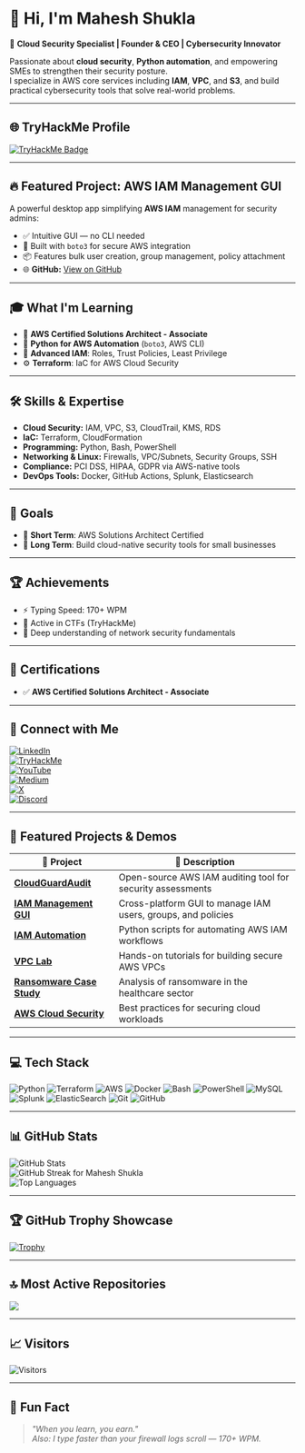 <!-- 
Mahesh Shukla | Cloud Security Specialist | AWS IAM Automation Expert | Cybersecurity Innovator
Experienced in AWS IAM, VPC, S3, Terraform, and Python-based security tools. Founder & CEO. Building cloud-native security for SMEs.
-->

# 👋 Hi, I'm **Mahesh Shukla**

🚀 **Cloud Security Specialist | Founder & CEO | Cybersecurity Innovator**

Passionate about **cloud security**, **Python automation**, and empowering SMEs to strengthen their security posture.  
I specialize in AWS core services including **IAM**, **VPC**, and **S3**, and build practical cybersecurity tools that solve real-world problems.

---

## 🌐 TryHackMe Profile  
[![TryHackMe Badge](https://tryhackme-badges.s3.amazonaws.com/JailBreaker.png)](https://tryhackme.com/p/JailBreaker)

---

## 🔥 Featured Project: AWS IAM Management GUI

A powerful desktop app simplifying **AWS IAM** management for security admins:

- ✅ Intuitive GUI — no CLI needed  
- 🔐 Built with `boto3` for secure AWS integration  
- 📦 Features bulk user creation, group management, policy attachment  
- 🌐 **GitHub:** [View on GitHub](https://github.com/MaheshShukla1/AWS-IAM-Management-GUI)

---

## 🎓 What I'm Learning

- 🧠 **AWS Certified Solutions Architect - Associate**  
- 🐍 **Python for AWS Automation** (`boto3`, AWS CLI)  
- 🔐 **Advanced IAM**: Roles, Trust Policies, Least Privilege  
- ⚙️ **Terraform**: IaC for AWS Cloud Security

---

## 🛠️ Skills & Expertise

- **Cloud Security:** IAM, VPC, S3, CloudTrail, KMS, RDS  
- **IaC:** Terraform, CloudFormation  
- **Programming:** Python, Bash, PowerShell  
- **Networking & Linux:** Firewalls, VPC/Subnets, Security Groups, SSH  
- **Compliance:** PCI DSS, HIPAA, GDPR via AWS-native tools  
- **DevOps Tools:** Docker, GitHub Actions, Splunk, Elasticsearch

---

## 🧠 Goals

- 🎯 **Short Term**: AWS Solutions Architect Certified  
- 🚀 **Long Term**: Build cloud-native security tools for small businesses

---

## 🏆 Achievements

- ⚡ Typing Speed: 170+ WPM  
- 🧩 Active in CTFs (TryHackMe)  
- 🔐 Deep understanding of network security fundamentals

---

## 🎯 Certifications

- ✅ **AWS Certified Solutions Architect - Associate**

---

## 🔗 Connect with Me

[![LinkedIn](https://img.shields.io/badge/LinkedIn-%230077B5.svg?logo=linkedin&logoColor=white)](https://www.linkedin.com/in/maheshshukla01/)  
[![TryHackMe](https://img.shields.io/badge/TryHackMe-%23121011.svg?logo=tryhackme&logoColor=white)](https://tryhackme.com/p/JailBreaker)  
[![YouTube](https://img.shields.io/badge/YouTube-%23FF0000.svg?logo=youtube&logoColor=white)](https://www.youtube.com/channel/UCa_oZ3SJu1z24ZRkOpLbc7Q)  
[![Medium](https://img.shields.io/badge/Medium-12100E?logo=medium&logoColor=white)](https://medium.com/@Mahesh_Shukla)  
[![X](https://img.shields.io/badge/X-black.svg?logo=X&logoColor=white)](https://x.com/Maheshshukla011)  
[![Discord](https://img.shields.io/badge/Discord-%237289DA.svg?logo=discord&logoColor=white)](https://discord.gg/unnfwjw2sR)

---

## 🚀 Featured Projects & Demos

| 🔧 Project | 📘 Description |
|-----------|----------------|
| [**CloudGuardAudit**](https://github.com/MaheshShukla1/CloudGuardAudit) | Open-source AWS IAM auditing tool for security assessments |
| [**IAM Management GUI**](https://github.com/MaheshShukla1/AWS-IAM-Management-GUI) | Cross-platform GUI to manage IAM users, groups, and policies |
| [**IAM Automation**](https://github.com/MaheshShukla1/iam-user-management-automation) | Python scripts for automating AWS IAM workflows |
| [**VPC Lab**](https://github.com/MaheshShukla1/AWS-VPC) | Hands-on tutorials for building secure AWS VPCs |
| [**Ransomware Case Study**](https://github.com/MaheshShukla1/Healthcare-Ransomware-Case-Study) | Analysis of ransomware in the healthcare sector |
| [**AWS Cloud Security**](https://github.com/MaheshShukla1/Aws-cloud-security) | Best practices for securing cloud workloads |

---

## 💻 Tech Stack

![Python](https://img.shields.io/badge/python-%233776AB.svg?style=plastic&logo=python&logoColor=white) 
![Terraform](https://img.shields.io/badge/terraform-%235835CC.svg?style=plastic&logo=terraform&logoColor=white) 
![AWS](https://img.shields.io/badge/AWS-%23FF9900.svg?style=plastic&logo=amazon-aws&logoColor=white) 
![Docker](https://img.shields.io/badge/docker-%230db7ed.svg?style=plastic&logo=docker&logoColor=white) 
![Bash](https://img.shields.io/badge/shell-%23121011.svg?style=plastic&logo=gnu-bash&logoColor=white) 
![PowerShell](https://img.shields.io/badge/PowerShell-%235391FE.svg?style=plastic&logo=powershell&logoColor=white) 
![MySQL](https://img.shields.io/badge/mysql-4479A1.svg?style=plastic&logo=mysql&logoColor=white) 
![Splunk](https://img.shields.io/badge/splunk-%23000000.svg?style=plastic&logo=splunk&logoColor=white) 
![ElasticSearch](https://img.shields.io/badge/-ElasticSearch-005571?style=plastic&logo=elasticsearch) 
![Git](https://img.shields.io/badge/git-%23F05033.svg?style=plastic&logo=git&logoColor=white) 
![GitHub](https://img.shields.io/badge/github-%23121011.svg?style=plastic&logo=github&logoColor=white)

---

## 📊 GitHub Stats

![GitHub Stats](https://github-readme-stats.vercel.app/api?username=MaheshShukla1&show_icons=true&theme=dark&hide_border=true&include_all_commits=true&count_private=true&rank_icon=github)  
![GitHub Streak for Mahesh Shukla](https://streak-stats.demolab.com?user=MaheshShukla1&theme=dark&hide_border=true)  
![Top Languages](https://github-readme-stats.vercel.app/api/top-langs/?username=MaheshShukla1&theme=dark&hide_border=true&layout=compact&langs_count=10)  

---

## 🏆 GitHub Trophy Showcase

[![Trophy](https://github-profile-trophy.vercel.app/?username=MaheshShukla1&theme=darkhub&no-bg=true)](https://github.com/ryo-ma/github-profile-trophy)

---

## 🔝 Most Active Repositories  
![](https://github-contributor-stats.vercel.app/api?username=MaheshShukla1&limit=5&theme=dark&combine_all_yearly_contributions=true)

---

## 📈 Visitors  
![Visitors](https://komarev.com/ghpvc/?username=MaheshShukla1&color=blue)

---

## 🌟 Fun Fact

> _"When you learn, you earn."_  
> _Also: I type faster than your firewall logs scroll — 170+ WPM._

